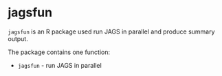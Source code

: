 jagsfun
====

`jagsfun` is an R package used run JAGS in parallel and produce summary output.

The package contains one function:

- `jagsfun` - run JAGS in parallel
